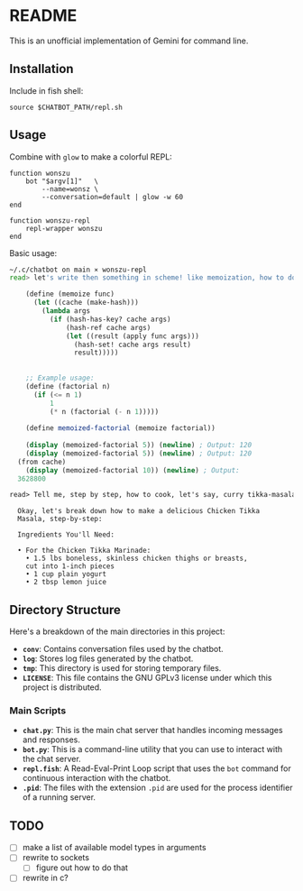 # README

This is an unofficial implementation of Gemini for command line.

## Installation

Include in fish shell:
```fish
source $CHATBOT_PATH/repl.sh
```

## Usage


Combine with `glow` to make a colorful REPL:

```fish
function wonszu
    bot "$argv[1]"   \
        --name=wonsz \
        --conversation=default | glow -w 60
end

function wonszu-repl
    repl-wrapper wonszu
end
```


Basic usage:
```bash
~/.c/chatbot on main ⨯ wonszu-repl
read> let's write then something in scheme! like memoization, how to do it only on simple structs without libraries?
```

```scheme
    (define (memoize func)                                    
      (let ((cache (make-hash)))                              
        (lambda args                                          
          (if (hash-has-key? cache args)                      
              (hash-ref cache args)                           
              (let ((result (apply func args)))               
                (hash-set! cache args result)                 
                result)))))                                   
                                                              
                                                              
    ;; Example usage:                                         
    (define (factorial n)                                     
      (if (<= n 1)                                            
          1                                                   
          (* n (factorial (- n 1)))))                         
                                                              
    (define memoized-factorial (memoize factorial))           
                                                              
    (display (memoized-factorial 5)) (newline) ; Output: 120  
    (display (memoized-factorial 5)) (newline) ; Output: 120  
  (from cache)                                                
    (display (memoized-factorial 10)) (newline) ; Output:     
  3628800                                                     
```
                                      
```markdown
read> Tell me, step by step, how to cook, let's say, curry tikka-masala.
```

```
  Okay, let's break down how to make a delicious Chicken Tikka
  Masala, step-by-step:                                       
                                                              
  Ingredients You'll Need:                                    
                                                              
  • For the Chicken Tikka Marinade:                           
    • 1.5 lbs boneless, skinless chicken thighs or breasts,   
    cut into 1-inch pieces                                    
    • 1 cup plain yogurt                                      
    • 2 tbsp lemon juice
```


## Directory Structure

Here's a breakdown of the main directories in this project:

* **`conv`**: Contains conversation files used by the chatbot.
* **`log`**: Stores log files generated by the chatbot.
* **`tmp`**: This directory is used for storing temporary files.
* **`LICENSE`**: This file contains the GNU GPLv3 license
  under which this project is distributed.

### Main Scripts
* **`chat.py`**: This is the main chat server that handles incoming messages and responses.
* **`bot.py`**: This is a command-line utility that you can use to interact with the chat server.
* **`repl.fish`**: A Read-Eval-Print Loop script that uses the `bot` command for continuous interaction with the chatbot.
* **`.pid`**: The files with the extension `.pid` are used for the process identifier of a running server.

## TODO

- [ ] make a list of available model types in arguments
- [ ] rewrite to sockets
    - [ ] figure out how to do that
- [ ] rewrite in c?
